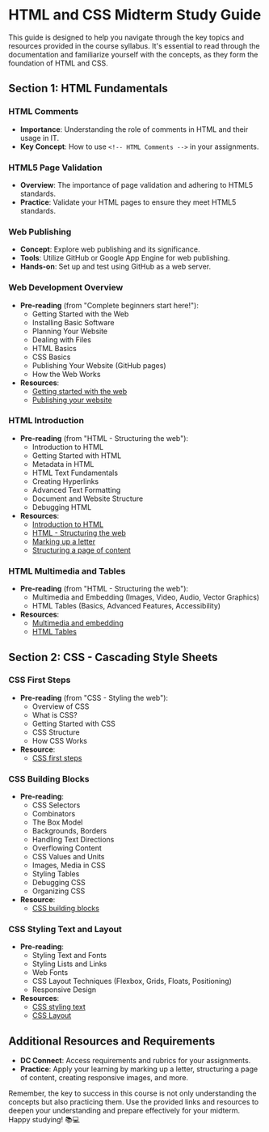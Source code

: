 # HTML and CSS Midterm Study Guide

This guide is designed to help you navigate through the key topics and resources provided in the course syllabus. It's essential to read through the documentation and familiarize yourself with the concepts, as they form the foundation of HTML and CSS.

## Section 1: HTML Fundamentals

### HTML Comments

- **Importance**: Understanding the role of comments in HTML and their usage in IT.
- **Key Concept**: How to use `<!-- HTML Comments -->` in your assignments.

### HTML5 Page Validation

- **Overview**: The importance of page validation and adhering to HTML5 standards.
- **Practice**: Validate your HTML pages to ensure they meet HTML5 standards.

### Web Publishing

- **Concept**: Explore web publishing and its significance.
- **Tools**: Utilize GitHub or Google App Engine for web publishing.
- **Hands-on**: Set up and test using GitHub as a web server.

### Web Development Overview

- **Pre-reading** (from "Complete beginners start here!"):
  - Getting Started with the Web
  - Installing Basic Software
  - Planning Your Website
  - Dealing with Files
  - HTML Basics
  - CSS Basics
  - Publishing Your Website (GitHub pages)
  - How the Web Works
- **Resources**:
  - [Getting started with the web](https://developer.mozilla.org/en-US/docs/Learn/Getting_started_with_the_web)
  - [Publishing your website](https://developer.mozilla.org/en-US/docs/Learn/Getting_started_with_the_web/Publishing_your_website#using_an_online_tool_like_git_hub_or_google_app_engine)

### HTML Introduction

- **Pre-reading** (from "HTML - Structuring the web"):
  - Introduction to HTML
  - Getting Started with HTML
  - Metadata in HTML
  - HTML Text Fundamentals
  - Creating Hyperlinks
  - Advanced Text Formatting
  - Document and Website Structure
  - Debugging HTML
- **Resources**:
  - [Introduction to HTML](https://developer.mozilla.org/en-US/docs/Learn/HTML/Introduction_to_HTML)
  - [HTML - Structuring the web](https://developer.mozilla.org/en-US/docs/Learn/HTML)
  - [Marking up a letter](https://developer.mozilla.org/en-US/docs/Learn/HTML/Introduction_to_HTML/Marking_up_a_letter)
  - [Structuring a page of content](https://developer.mozilla.org/en-US/docs/Learn/HTML/Introduction_to_HTML/Structuring_a_page_of_content)

### HTML Multimedia and Tables

- **Pre-reading** (from "HTML - Structuring the web"):
  - Multimedia and Embedding (Images, Video, Audio, Vector Graphics)
  - HTML Tables (Basics, Advanced Features, Accessibility)
- **Resources**:
  - [Multimedia and embedding](https://developer.mozilla.org/en-US/docs/Learn/HTML/Multimedia_and_embedding)
  - [HTML Tables](https://developer.mozilla.org/en-US/docs/Learn/HTML/Tables)

## Section 2: CSS - Cascading Style Sheets

### CSS First Steps

- **Pre-reading** (from "CSS - Styling the web"):
  - Overview of CSS
  - What is CSS?
  - Getting Started with CSS
  - CSS Structure
  - How CSS Works
- **Resource**:
  - [CSS first steps](https://developer.mozilla.org/en-US/docs/Learn/CSS/First_steps)

### CSS Building Blocks

- **Pre-reading**:
  - CSS Selectors
  - Combinators
  - The Box Model
  - Backgrounds, Borders
  - Handling Text Directions
  - Overflowing Content
  - CSS Values and Units
  - Images, Media in CSS
  - Styling Tables
  - Debugging CSS
  - Organizing CSS
- **Resource**:
  - [CSS building blocks](https://developer.mozilla.org/en-US/docs/Learn/CSS/Building_blocks)

### CSS Styling Text and Layout

- **Pre-reading**:
  - Styling Text and Fonts
  - Styling Lists and Links
  - Web Fonts
  - CSS Layout Techniques (Flexbox, Grids, Floats, Positioning)
  - Responsive Design
- **Resources**:
  - [CSS styling text](https://developer.mozilla.org/en-US/docs/Learn/CSS/Styling_text)
  - [CSS Layout](https://developer.mozilla.org/en-US/docs/Learn/CSS/CSS_layout)

## Additional Resources and Requirements

- **DC Connect**: Access requirements and rubrics for your assignments.
- **Practice**: Apply your learning by marking up a letter, structuring a page of content, creating responsive images, and more.

Remember, the key to success in this course is not only understanding the concepts but also practicing them. Use the provided links and resources to deepen your understanding and prepare effectively for your midterm. Happy studying! 📚💻

